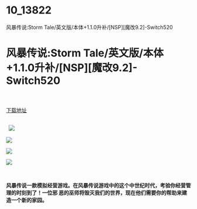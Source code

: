 # 10_13822
风暴传说:Storm Tale/英文版/本体+1.1.0升补/[NSP][魔改9.2]-Switch520
# 风暴传说:Storm Tale/英文版/本体+1.1.0升补/[NSP][魔改9.2]-Switch520
 <br/></br>
[下载地址](https://www.switch520.cc/article/13822 "下载地址")
<br/></br>

<p><strong>&nbsp; <img src="https://www.switch520.cc/muke_img/upload_art_editor_20210515-1_7f146199befa3c55a162511976368823.jpg"> </strong></p>
<p><img src="https://www.switch520.cc/muke_img/upload_art_editor_20210515-1_eb35b56a598e19c453e8f8b1bde9a724.jpg"></p>
<p><img src="https://www.switch520.cc/muke_img/upload_art_editor_20210515-1_8db461d0439f37ec50d9dcaba438ccba.jpg"></p>
<p><img src="https://www.switch520.cc/muke_img/upload_art_editor_20210515-1_c3fb774a40e8ef9320be8607f5be2184.jpg"></p>
<p>&nbsp;</p>
<p><strong> 风暴传说一款模拟经营游戏。在风暴传说游戏中的这个中世纪时代，考验你经营管理的时刻到了！一位邪 恶的巫师将毁灭我们的世界，现在他们需要你的帮助来建造一个新的家园。</strong></p>
